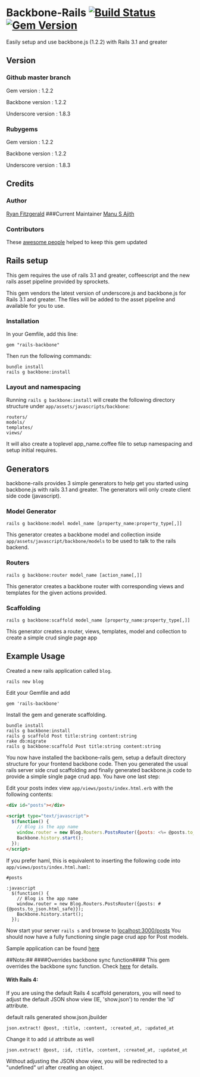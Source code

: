 # Backbone-Rails [![Build Status](https://secure.travis-ci.org/codebrew/backbone-rails.png)](http://travis-ci.org/codebrew/backbone-rails)[![Gem Version](https://badge.fury.io/rb/rails-backbone.png)](http://badge.fury.io/rb/rails-backbone)

Easily setup and use backbone.js (1.2.2) with Rails 3.1 and greater

## Version

### Github master branch

Gem version : 1.2.2

Backbone version : 1.2.2

Underscore version : 1.8.3

### Rubygems

Gem version : 1.2.2

Backbone version : 1.2.2

Underscore version : 1.8.3


## Credits
### Author
[Ryan Fitzgerald](http://twitter.com/#!/TheRyanFitz)
###Current Maintainer
[Manu S Ajith](http://twitter.com/manusajith)
### Contributors
These [awesome people](https://github.com/codebrew/backbone-rails/graphs/contributors) helped to keep this gem updated

## Rails setup
This gem requires the use of rails 3.1 and greater, coffeescript and the new rails asset pipeline provided by sprockets.

This gem vendors the latest version of underscore.js and backbone.js for Rails 3.1 and greater. The files will be added to the asset pipeline and available for you to use.

### Installation

In your Gemfile, add this line:

    gem "rails-backbone"

Then run the following commands:

    bundle install
    rails g backbone:install

### Layout and namespacing

Running `rails g backbone:install` will create the following directory structure under `app/assets/javascripts/backbone`:

    routers/
    models/
    templates/
    views/

It will also create a toplevel app_name.coffee file to setup namespacing and setup initial requires.

## Generators
backbone-rails provides 3 simple generators to help get you started using backbone.js with rails 3.1 and greater.
The generators will only create client side code (javascript).

### Model Generator

    rails g backbone:model model_name [property_name:property_type[,]]

This generator creates a backbone model and collection inside `app/assets/javascript/backbone/models` to be used to talk to the rails backend.

### Routers

    rails g backbone:router model_name [action_name[,]]

This generator creates a backbone router with corresponding views and templates for the given actions provided.

### Scaffolding

    rails g backbone:scaffold model_name [property_name:property_type[,]]

This generator creates a router, views, templates, model and collection to create a simple crud single page app

## Example Usage

Created a new rails application called `blog`.

    rails new blog

Edit your Gemfile and add

    gem 'rails-backbone'

Install the gem and generate scaffolding.

    bundle install
    rails g backbone:install
    rails g scaffold Post title:string content:string
    rake db:migrate
    rails g backbone:scaffold Post title:string content:string

You now have installed the backbone-rails gem, setup a default directory structure for your frontend backbone code.
Then you generated the usual rails server side crud scaffolding and finally generated backbone.js code to provide a simple single page crud app.
You have one last step:

Edit your posts index view `app/views/posts/index.html.erb` with the following contents:

```html
<div id="posts"></div>

<script type="text/javascript">
  $(function() {
    // Blog is the app name
    window.router = new Blog.Routers.PostsRouter({posts: <%= @posts.to_json.html_safe -%>});
    Backbone.history.start();
  });
</script>
```

If you prefer haml, this is equivalent to inserting the following code into `app/views/posts/index.html.haml`:

```haml
#posts

:javascript
  $(function() {
    // Blog is the app name
    window.router = new Blog.Routers.PostsRouter({posts: #{@posts.to_json.html_safe}});
    Backbone.history.start();
  });
```

Now start your server `rails s` and browse to [localhost:3000/posts](http://localhost:3000/posts)
You should now have a fully functioning single page crud app for Post models.

Sample application can be found [here](https://github.com/manusajith/backbone-rails-demo)

##Note:##
####Overrides backbone sync function####
This gem overrides the backbone sync function. Check [here](https://github.com/codebrew/backbone-rails/blob/master/vendor/assets/javascripts/backbone_rails_sync.js) for details.

#### With Rails 4:
If you are using the default Rails 4 scaffold generators, you will need to adjust the default JSON show view (IE, 'show.json') to render the 'id' attribute.

default rails generated show.json.jbuilder

`json.extract! @post, :title, :content, :created_at, :updated_at`

Change it to add `id` attribute as well

`json.extract! @post, :id, :title, :content, :created_at, :updated_at`

Without adjusting the JSON show view, you will be redirected to a "undefined" url after creating an object.
